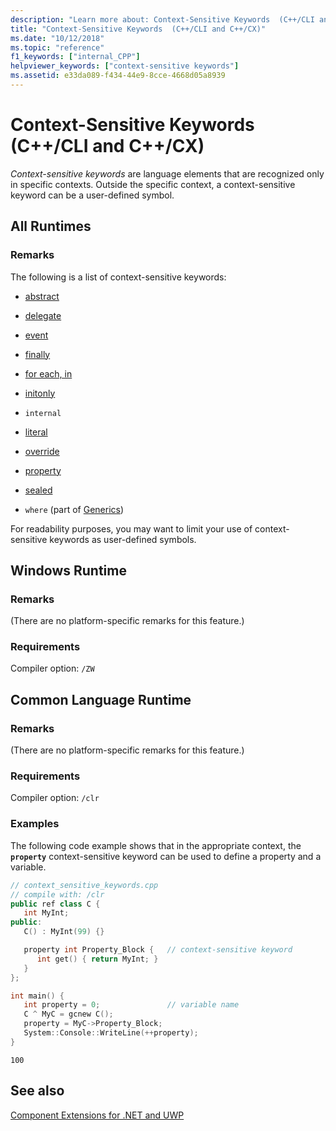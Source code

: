 ```yaml
---
description: "Learn more about: Context-Sensitive Keywords  (C++/CLI and C++/CX)"
title: "Context-Sensitive Keywords  (C++/CLI and C++/CX)"
ms.date: "10/12/2018"
ms.topic: "reference"
f1_keywords: ["internal_CPP"]
helpviewer_keywords: ["context-sensitive keywords"]
ms.assetid: e33da089-f434-44e9-8cce-4668d05a8939
---
```

# Context-Sensitive Keywords (C++/CLI and C++/CX)

*Context-sensitive keywords* are language elements that are recognized only in specific contexts. Outside the specific context, a context-sensitive keyword can be a user-defined symbol.

## All Runtimes

### Remarks

The following is a list of context-sensitive keywords:

- [abstract](abstract-cpp-component-extensions.md)

- [delegate](delegate-cpp-component-extensions.md)

- [event](event-cpp-component-extensions.md)

- [finally](../dotnet/finally.md)

- [for each, in](../dotnet/for-each-in.md)

- [initonly](../dotnet/initonly-cpp-cli.md)

- `internal`

- [literal](literal-cpp-component-extensions.md)

- [override](override-cpp-component-extensions.md)

- [property](property-cpp-component-extensions.md)

- [sealed](sealed-cpp-component-extensions.md)

- `where` (part of [Generics](generics-cpp-component-extensions.md))

For readability purposes, you may want to limit your use of context-sensitive keywords as user-defined symbols.

## Windows Runtime

### Remarks

(There are no platform-specific remarks for this feature.)

### Requirements

Compiler option: `/ZW`

## Common Language Runtime

### Remarks

(There are no platform-specific remarks for this feature.)

### Requirements

Compiler option: `/clr`

### Examples

The following code example shows that in the appropriate context, the **`property`** context-sensitive keyword can be used to define a property and a variable.

```cpp
// context_sensitive_keywords.cpp
// compile with: /clr
public ref class C {
   int MyInt;
public:
   C() : MyInt(99) {}

   property int Property_Block {   // context-sensitive keyword
      int get() { return MyInt; }
   }
};

int main() {
   int property = 0;               // variable name
   C ^ MyC = gcnew C();
   property = MyC->Property_Block;
   System::Console::WriteLine(++property);
}
```

```Output
100
```

## See also

[Component Extensions for .NET and UWP](component-extensions-for-runtime-platforms.md)
